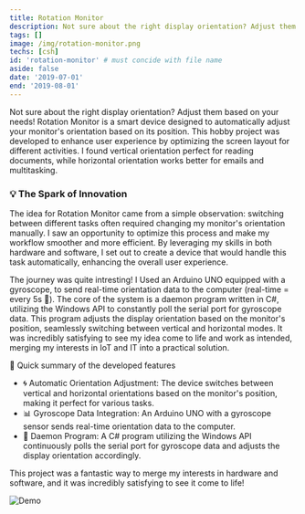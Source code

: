 ```yaml
---
title: Rotation Monitor
description: Not sure about the right display orientation? Adjust them based on your needs!
tags: []
image: /img/rotation-monitor.png
techs: [csh]
id: 'rotation-monitor' # must concide with file name
aside: false
date: '2019-07-01'
end: '2019-08-01'
---
```


Not sure about the right display orientation? Adjust them based on your needs! Rotation Monitor is a smart device designed to automatically adjust your monitor's orientation based on its position. This hobby project was developed to enhance user experience by optimizing the screen layout for different activities. I found vertical orientation perfect for reading documents, while horizontal orientation works better for emails and multitasking.

### 💡 The Spark of Innovation
The idea for Rotation Monitor came from a simple observation: switching between different tasks often required changing my monitor's orientation manually. I saw an opportunity to optimize this process and make my workflow smoother and more efficient. By leveraging my skills in both hardware and software, I set out to create a device that would handle this task automatically, enhancing the overall user experience.

The journey was quite intresting! I Used an Arduino UNO equipped with a gyroscope, to send real-time orientation data to the computer (real-time = every 5s 🤥). The core of the system is a daemon program written in C#, utilizing the Windows API to constantly poll the serial port for gyroscope data. This program adjusts the display orientation based on the monitor's position, seamlessly switching between vertical and horizontal modes. It was incredibly satisfying to see my idea come to life and work as intended, merging my interests in IoT and IT into a practical solution.

🌟 Quick summary of the developed features
- 🌀 Automatic Orientation Adjustment: The device switches between vertical and horizontal orientations based on the monitor's position, making it perfect for various tasks.
- 📊 Gyroscope Data Integration: An Arduino UNO with a gyroscope sensor sends real-time orientation data to the computer.
- 👹 Daemon Program: A C# program utilizing the Windows API continuously polls the serial port for gyroscope data and adjusts the display orientation accordingly.

This project was a fantastic way to merge my interests in hardware and software, and it was incredibly satisfying to see it come to life!

![Demo](/img/rotation-monitor.gif)

